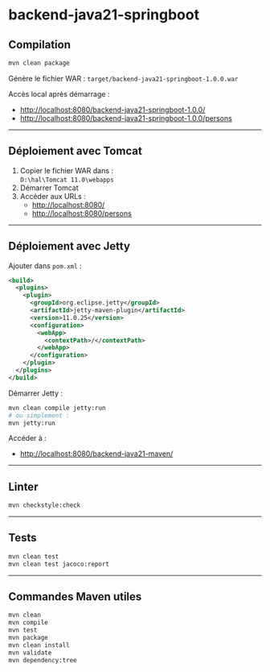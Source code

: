 # backend-java21-springboot

## Compilation

```bash
mvn clean package
```
Génère le fichier WAR : `target/backend-java21-springboot-1.0.0.war`

Accès local après démarrage :
- [http://localhost:8080/backend-java21-springboot-1.0.0/](http://localhost:8080/backend-java21-springboot-1.0.0/)
- [http://localhost:8080/backend-java21-springboot-1.0.0/persons](http://localhost:8080/backend-java21-springboot-1.0.0/persons)

---

## Déploiement avec Tomcat

1. Copier le fichier WAR dans :  
   `D:\hal\Tomcat 11.0\webapps`
2. Démarrer Tomcat
3. Accéder aux URLs :
   - [http://localhost:8080/](http://localhost:8080/)
   - [http://localhost:8080/persons](http://localhost:8080/persons)

---

## Déploiement avec Jetty

Ajouter dans `pom.xml` :

```xml
<build>
  <plugins>
    <plugin>
      <groupId>org.eclipse.jetty</groupId>
      <artifactId>jetty-maven-plugin</artifactId>
      <version>11.0.25</version>
      <configuration>
        <webApp>
          <contextPath>/</contextPath>
        </webApp>
      </configuration>
    </plugin>
  </plugins>
</build>
```

Démarrer Jetty :

```bash
mvn clean compile jetty:run
# ou simplement :
mvn jetty:run
```

Accéder à :
- [http://localhost:8080/backend-java21-maven/](http://localhost:8080/backend-java21-maven/)

---

## Linter

```bash
mvn checkstyle:check
```

---


## Tests

```bash
mvn clean test
mvn clean test jacoco:report
```

---

## Commandes Maven utiles

```bash
mvn clean
mvn compile
mvn test
mvn package
mvn clean install
mvn validate
mvn dependency:tree
```